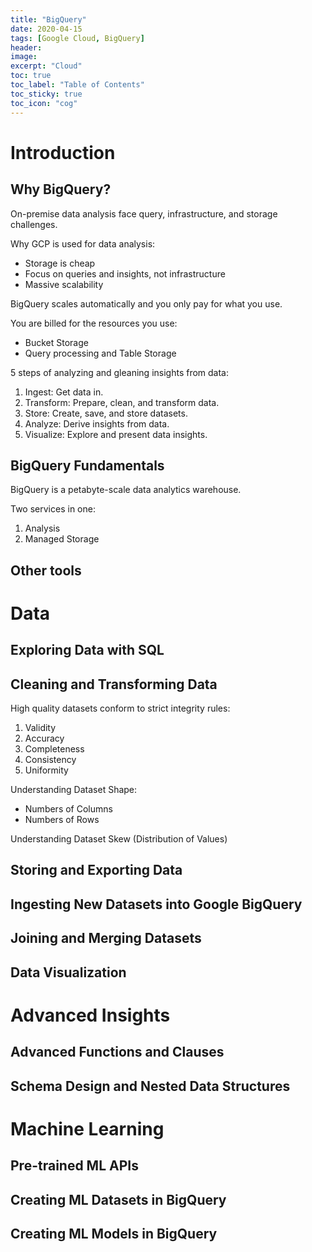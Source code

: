 ```yaml
---
title: "BigQuery"
date: 2020-04-15
tags: [Google Cloud, BigQuery]
header:
image:
excerpt: "Cloud"
toc: true
toc_label: "Table of Contents"
toc_sticky: true
toc_icon: "cog"
---
```


# Introduction

## Why BigQuery?

On-premise data analysis face query, infrastructure, and storage challenges. 

Why GCP is used for data analysis:

- Storage is cheap
- Focus on queries and insights, not infrastructure
- Massive scalability

BigQuery scales automatically and you only pay for what you use.

You are billed for the resources you use:

- Bucket Storage
- Query processing and Table Storage


5 steps of analyzing and gleaning insights from data:

1. Ingest: Get data in.
2. Transform: Prepare, clean, and transform data.
3. Store: Create, save, and store datasets.
4. Analyze: Derive insights from data.
5. Visualize: Explore and present data insights.

## BigQuery Fundamentals

BigQuery is a petabyte-scale data analytics warehouse.

Two services in one: 

1. Analysis
2. Managed Storage

## Other tools


# Data


## Exploring Data with SQL


## Cleaning and Transforming Data

High quality datasets conform to strict integrity rules:

1. Validity
2. Accuracy
3. Completeness
4. Consistency
5. Uniformity

Understanding Dataset Shape:

- Numbers of Columns
- Numbers of Rows

Understanding Dataset Skew (Distribution of Values)


## Storing and Exporting Data


## Ingesting New Datasets into Google BigQuery


## Joining and Merging Datasets


## Data Visualization


# Advanced Insights

## Advanced Functions and Clauses


## Schema Design and Nested Data Structures

# Machine Learning

## Pre-trained ML APIs

## Creating ML Datasets in BigQuery

## Creating ML Models in BigQuery